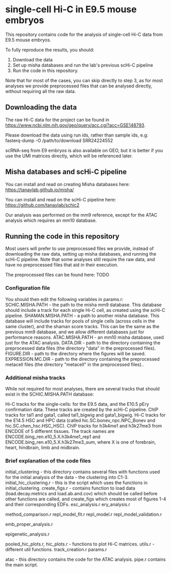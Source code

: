 # single-cell Hi-C in E9.5 mouse embryos

This repository contains code for the analysis of single-cell Hi-C data from E9.5 mouse embryos.

To fully reproduce the results, you should:
1. Download the data
2. Set up misha databases and run the lab's previous scHi-C pipeline
3. Run the code in this repository.

Note that for most of the cases, you can skip directly to step 3, as for most analyses we provide preprocessed files that can be analysed directly, without requiring all the raw data.

## Downloading the data
The raw Hi-C data for the project can be found in https://www.ncbi.nlm.nih.gov/geo/query/acc.cgi?acc=GSE148793.

Please download the data using run ids, rather than sample ids, e.g:
fasterq-dump -O /path/to/download SRR24224552

scRNA-seq from E9 embryos is also available on GEO, but it is better if you use the UMI matrices directly, which will be referenced later. 

## Misha databases and scHi-C pipeline
You can install and read on creating Misha databases here:
https://tanaylab.github.io/misha/

You can install and read on the scHi-C pipeline here:
https://github.com/tanaylab/schic2

Our analysis was performed on the mm9 reference, except for the ATAC analysis which requires an mm10 database.

## Running the code in this repository
Most users will prefer to use preprocessed files we provide, instead of downloading the raw data, setting up misha databases, and running the scHi-C pipeline.
Note that some analyses still require the raw data, and have no preprocessed files that aid in their execution.

The preprocessed files can be found here:
TODO

### Configuration file
You should then edit the following variables in params.r:
SCHIC.MISHA.PATH - the path to the misha mm9 database. This database should include a track for each single Hi-C cell, as created using the scHi-C pipeline.
SHAMAN.MISHA.PATH - a path to another misha database. This database will include tracks for pools of single cells (across cells in the same cluster), and the shaman score tracks. This can be the same as the previous mm9 database, and we allow different databases just for performance reasons.
ATAC.MISHA.PATH - an mm10 misha database, used just for the ATAC analysis.
DATA.DIR - path to the directory containing the preprocessed data files (the directory "data" in the preprocessed files).
FIGURE.DIR - path to the directory where the figures will be saved.
EXPRESSION.MC.DIR - path to the directory containing the preprocessed metacell files (the directory "metacell" in the preprocessed files)..

### Additional misha tracks
While not required for most analyses, there are several tracks that should exist in the SCHIC.MISHA.PATH database:

Hi-C tracks for the single-cells: for the E9.5 data, and the E10.5 pEry confirmation data. These tracks are created by the scHi-C pipeline.
ChIP tracks for tal1 and gata1, called tal1_bigwig and gata1_bigwig.
Hi-C tracks for the E14.5 HSC and HPC data (called hic.SC.bonev_npc.NPC_Bonev and hic.SC.chen_hsc.HSC_HSC).
ChIP tracks for h3k4me1 and h3k27me3 from ENCDOE of 5 different tissues. The track names are ENCODE.bing_ren.e10_5.X.h3k4me1_rep1 and ENCODE.bing_ren.e10_5.X.h3k27me3_sum, where X is one of forebrain, heart, hindbrain, limb and midbrain.

### Brief explanation of the code files
initial_clustering - this directory contains several files with functions used for the initial analysis of the data - the clustering into C1-3. 
initial_hic_clustering.r - this is the script which uses the functions in initial_clustering.
create_figs.r - contains function to load data (load.decay.metrics and load.ab.and.cov) which should be called before other functions are called, and create_figs which creates most of figures 1-4 and their corresponding EDFs.
esc_analysis.r
ery_analysis.r

method_comparison.r
repl_model_fit.r
repl_model.r
repl_model_validation.r

emb_proper_analysis.r

epigenetic_analysis.r

pooled_hic_plots.r, hic_plots.r - functions to plot Hi-C matrices.
utils.r - different util functions.
track_creation.r
params.r

atac - this directory contains the code for the ATAC analysis. pipe.r contains the main script.


